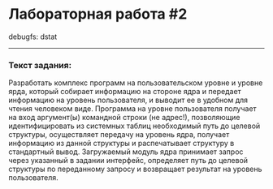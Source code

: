 # Лабораторная работа #2

debugfs: dstat

***

### Текст задания:

Разработать комплекс программ на пользовательском уровне и уровне ярда, который собирает информацию на стороне ядра и
передает информацию на уровень пользователя, и выводит ее в удобном для чтения человеком виде. Программа на уровне
пользователя получает на вход аргумент(ы) командной строки (не адрес!), позволяющие идентифицировать из системных таблиц
необходимый путь до целевой структуры, осуществляет передачу на уровень ядра, получает информацию из данной структуры и
распечатывает структуру в стандартный вывод. Загружаемый модуль ядра принимает запрос через указанный в задании
интерфейс, определяет путь до целевой структуры по переданному запросу и возвращает результат на уровень пользователя.
